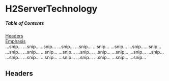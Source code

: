 # H2ServerTechnology

##### Table of Contents  
[Headers](#headers)  
[Emphasis](#emphasis)  
...snip...
...snip......snip...
...snip...
...snip...
...snip...
...snip...
...snip......snip...
...snip...
...snip...
...snip...
...snip...
...snip...
...snip...
...snip...
...snip...
...snip...
...snip...
...snip...
...snip...
...snip...
...snip...
...snip...
...snip...
...snip...
<a name="headers"/>
## Headers
